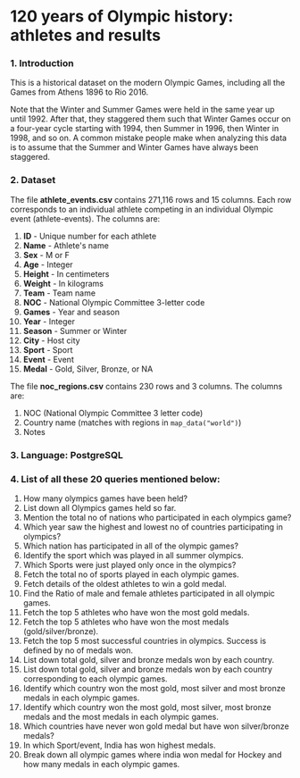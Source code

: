 # 120 years of Olympic history: athletes and results

### 1. Introduction

This is a historical dataset on the modern Olympic Games, including all the Games from Athens 1896 to Rio 2016.

Note that the Winter and Summer Games were held in the same year up until 1992. After that, they staggered them such that Winter Games occur on a four-year cycle starting with 1994, then Summer in 1996, then Winter in 1998, and so on. A common mistake people make when analyzing this data is to assume that the Summer and Winter Games have always been staggered.

### 2. Dataset

The file **athlete_events.csv** contains 271,116 rows and 15 columns. Each row corresponds to an individual athlete competing in an individual Olympic event (athlete-events). The columns are:

1. **ID** - Unique number for each athlete
2. **Name** - Athlete's name
3. **Sex** - M or F
4. **Age** - Integer
5. **Height** - In centimeters
6. **Weight** - In kilograms
7. **Team** - Team name
8. **NOC** - National Olympic Committee 3-letter code
9. **Games** - Year and season
10. **Year** - Integer
11. **Season** - Summer or Winter
12. **City** - Host city
13. **Sport** - Sport
14. **Event** - Event
15. **Medal** - Gold, Silver, Bronze, or NA

The file **noc_regions.csv** contains 230 rows and 3 columns. The columns are:

1. NOC (National Olympic Committee 3 letter code)
2. Country name (matches with regions in `map_data("world")`)
3. Notes

### 3. Language: PostgreSQL

### 4. List of all these 20 queries mentioned below:

1. How many olympics games have been held?
2. List down all Olympics games held so far.
3. Mention the total no of nations who participated in each olympics game?
4. Which year saw the highest and lowest no of countries participating in olympics?
5. Which nation has participated in all of the olympic games?
6. Identify the sport which was played in all summer olympics.
7. Which Sports were just played only once in the olympics?
8. Fetch the total no of sports played in each olympic games.
9. Fetch details of the oldest athletes to win a gold medal.
10. Find the Ratio of male and female athletes participated in all olympic games.
11. Fetch the top 5 athletes who have won the most gold medals.
12. Fetch the top 5 athletes who have won the most medals (gold/silver/bronze).
13. Fetch the top 5 most successful countries in olympics. Success is defined by no of medals won.
14. List down total gold, silver and bronze medals won by each country.
15. List down total gold, silver and bronze medals won by each country corresponding to each olympic games.
16. Identify which country won the most gold, most silver and most bronze medals in each olympic games.
17. Identify which country won the most gold, most silver, most bronze medals and the most medals in each olympic games.
18. Which countries have never won gold medal but have won silver/bronze medals?
19. In which Sport/event, India has won highest medals.
20. Break down all olympic games where india won medal for Hockey and how many medals in each olympic games.
